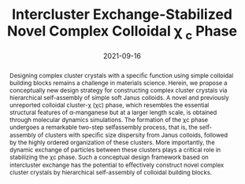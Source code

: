 ---
title: "Intercluster Exchange-Stabilized Novel Complex Colloidal χ <sub>c</sub> Phase"
authors:
- Yu-Wei Sun
- Zi-Qin Chen
- 朱有亮
- Zhan-Wei Li
- Zhong-Yuan Lu
- Zhao-Yan Sun
date: "2021-09-16"
doi: "10.1021/acs.jpclett.1c01916"
publication_types: ["期刊文章"]
publication: "The Journal of Physical Chemistry Letters"
publication_short: "J. Phys. Chem. Lett."
abstract: "Designing complex cluster crystals with a speciﬁc function  using simple colloidal building blocks remains a challenge in materials  science. Herein, we propose a conceptually new design strategy for  constructing complex cluster crystals via hierarchical self-assembly of  simple soft Janus colloids. A novel and previously unreported colloidal  cluster-χ (χc) phase, which resembles the essential structural features  of α-manganese but at a larger length scale, is obtained through  molecular dynamics simulations. The formation of the χc phase undergoes a  remarkable two-step selfassembly process, that is, the self-assembly of  clusters with speciﬁc size dispersity from Janus colloids, followed by  the highly ordered organization of these clusters. More importantly, the  dynamic exchange of particles between these clusters plays a critical  role in stabilizing the χc phase. Such a conceptual design framework  based on intercluster exchange has the potential to eﬀectively construct  novel complex cluster crystals by hierarchical self-assembly of  colloidal building blocks."
url_pdf: "https://pubs.acs.org/doi/10.1021/acs.jpclett.1c01916"
---